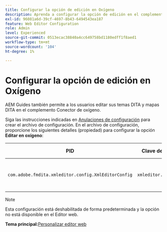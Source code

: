 ```yaml
---
title: Configurar la opción de edición en Oxígeno
description: Aprenda a configurar la opción de edición en el complemento Conector de oxígeno.
exl-id: 96081a6d-39cf-4697-8b43-6494543ea187
feature: Web Editor Configuration
role: Admin
level: Experienced
source-git-commit: 0513ecac38840a4cc649758bd1180edff1f8aed1
workflow-type: tm+mt
source-wordcount: '104'
ht-degree: 1%

---
```


# Configurar la opción de edición en Oxígeno

AEM Guides también permite a los usuarios editar sus temas DITA y mapas DITA en el complemento Conector de oxígeno.

Siga las instrucciones indicadas en [Anulaciones de configuración](download-install-additional-config-override.md#) para crear el archivo de configuración. En el archivo de configuración, proporcione los siguientes detalles (propiedad) para configurar la opción **Editar en oxígeno**:



| PID | Clave de propiedad | Valor de propiedad |
|---|------------|--------------|
| `com.adobe.fmdita.xmleditor.config.XmlEditorConfig` | `xmleditor.editinoxygen` | Boolean \(true/false\). **Valor predeterminado**: false |

>[!NOTE]
>
> Esta configuración está deshabilitada de forma predeterminada y la opción no está disponible en el Editor web.

**Tema principal:**&#x200B;[ Personalizar editor web](conf-web-editor.md)
